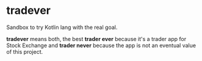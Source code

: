 # tradever
Sandbox to try Kotlin lang with the real goal.

**tradever** means both, the best **trader ever** because it's a trader app for Stock Exchange and **trader never** because the app is not an eventual value of this project.